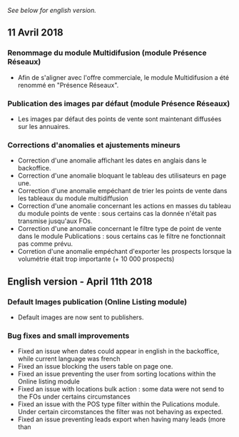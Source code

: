 *See below for english version.*

11 Avril 2018
---



### Renommage du module Multidifusion (module Présence Réseaux)

* Afin de s'aligner avec l'offre commerciale, le module Multidifusion a été renommé en "Présence Réseaux".

### Publication des images par défaut (module Présence Réseaux)

* Les images par défaut des points de vente sont maintenant diffusées sur les annuaires. 

### Corrections d'anomalies et ajustements mineurs

* Correction d'une anomalie affichant les dates en anglais dans le backoffice.
* Correction d'une anomalie bloquant le tableau des utilisateurs en page une.
* Correction d'une anomalie empéchant de trier les points de vente dans les tableaux du module multidiffusion
* Correction d'une anomalie concernant les actions en masses du tableau du module points de vente : sous certains cas la donnée n'était pas transmise jusqu'aux FOs.
* Correction d'une anomalie concernant le filtre type de point de vente dans le module Publications : sous certains cas le filtre ne fonctionnait pas comme prévu.
* Corretion d'une anomalie empéchant d'exporter les prospects lorsque la volumétrie était trop importante (+ 10 000 prospects)

English version - April 11th 2018
---

### Default Images publication (Online Listing module)

* Default images are now sent to publishers.

### Bug fixes and small improvements

* Fixed an issue when dates could appear in english in the backoffice, while current language was french
* Fixed an issue blocking the users table on page one.
* Fixed an issue preventing the user from sorting locations within the Online listing module
* Fixed an issue with locations bulk action : some data were not send to the FOs under certains circumstances
* Fixed an issue with the POS type filter within the Pulications module. Under certain circomstances the filter was not behaving as expected.
* Fixed an issue preventing leads export when having many leads (more than
